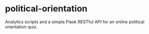 # political-orientation

Analytics scripts and a simple Flask RESTful API for an online political orientation quiz.
